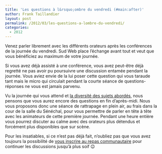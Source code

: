 ```yaml
---
title: 'Les questions à l&rsquo;ombre du vendredi (#main:after)'
author: Frank Taillandier
layout: post
permalink: /2012/03/les-questions-a-lombre-du-vendredi/
categories:
  - 2012
---
```


Venez parler librement avec les différents orateurs après les conférences de la journée du vendredi. Sud Web place l&rsquo;échange avant tout et veut que vous bénéficiez au maximum de votre journée.

Si vous avez déjà assisté à une conférence, vous avez peut-être déjà regretté ne pas avoir pu poursuivre une discussion entamée pendant la journée. Vous aviez envie de la lui poser cette question qui vous taraude tant mais le micro qui circulait pendant la courte séance de questions-réponses ne vous est jamais parvenu.

Vu la journée qui vous attend et [la diversité des sujets abordés][1], nous pensons que vous aurez encore des questions en fin d&rsquo;après-midi. Nous vous proposons donc une séance de rattrapage en plein air, au frais dans la cour de la salle du Sénéchal, pour vous permettre de parler en tête à tête avec les animateurs de cette première journée. Pendant une heure entière vous pourrez discuter au calme avec des orateurs plus détendus et forcément plus disponibles que sur scène.

Pour les insatiables, si ce n&rsquo;est pas déjà fait, n&rsquo;oubliez pas que vous avez toujours la possibilité de [vous inscrire au repas communautaire][2] pour continuer les discussions jusqu&rsquo;à plus soif 😉

 [1]: http://sudweb.fr/2012/schedule/conferences/ "Vendredi 25 mai – Les conférences"
 [2]: http://sudweb.fr/2012/inscription/ "Inscription"
